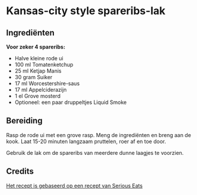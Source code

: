 # Kansas-city style spareribs-lak
## Ingrediënten
**Voor zeker 4 spareribs:**

- Halve kleine rode ui
- 100 ml Tomatenketchup
- 25 ml Ketjap Manis
- 30 gram Suiker
- 17 ml Worcestershire-saus
- 17 ml Appelciderazijn
- 1 el Grove mosterd
- Optioneel: een paar druppeltjes Liquid Smoke

## Bereiding
Rasp de rode ui met een grove rasp. Meng de ingrediënten en breng aan de kook. Laat 15-20 minuten langzaam pruttelen, roer af en toe door.

Gebruik de lak om de spareribs van meerdere dunne laagjes te voorzien.

## Credits
[Het recept is gebaseerd op een recept van Serious Eats](https://www.seriouseats.com/2015/09/the-food-lab-complete-guide-sous-vide-pork-ribs.html)
